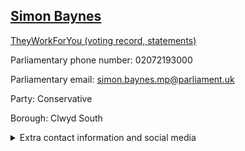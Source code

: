 ## <a href="https://members.parliament.uk/member/4800/contact">Simon Baynes</a>

<a href="https://www.theyworkforyou.com/mp/25799/simon_baynes/clwyd_south">TheyWorkForYou (voting record, statements)</a> 

Parliamentary phone number: 02072193000 

Parliamentary email: simon.baynes.mp@parliament.uk 

Party: Conservative 

Borough: Clwyd South 

<details><summary>Extra contact information and social media</summary> 
<li>Website: https://www.simonbaynes.co.uk/</li>
<li>Twitter: https://twitter.com/baynes_simon</li>
<li>Constituency office phone number:</li>
<li>Constituency office email:</li>
<li>Facebook: https://www.facebook.com/SimonBaynesforClwydSouth/</li>
<li>Instagram:</li>
<li>Youtube:</li>
<li>Linkedin:</li>
<li>Government department phone number:</li>
<li>Government department email:</li>
<li>Threads:</li>
<li>Party office phone number:</li>
<li>Party office email:</li>
<li>Tiktok:</li>
</details>